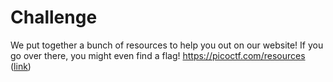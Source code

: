 # Challenge
We put together a bunch of resources to help you out on our website! If you go over there, you might even find a flag! https://picoctf.com/resources ([link](https://picoctf.com/resources))